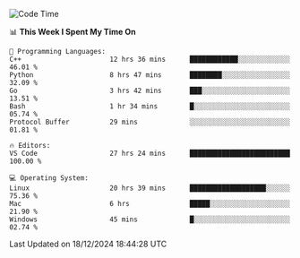 
<!--START_SECTION:waka-->
![Code Time](http://img.shields.io/badge/Code%20Time-2%2C905%20hrs%2038%20mins-blue)

📊 **This Week I Spent My Time On** 

```text
💬 Programming Languages: 
C++                      12 hrs 36 mins      ████████████░░░░░░░░░░░░░   46.01 % 
Python                   8 hrs 47 mins       ████████░░░░░░░░░░░░░░░░░   32.09 % 
Go                       3 hrs 42 mins       ███░░░░░░░░░░░░░░░░░░░░░░   13.51 % 
Bash                     1 hr 34 mins        █░░░░░░░░░░░░░░░░░░░░░░░░   05.74 % 
Protocol Buffer          29 mins             ░░░░░░░░░░░░░░░░░░░░░░░░░   01.81 % 

🔥 Editors: 
VS Code                  27 hrs 24 mins      █████████████████████████   100.00 % 

💻 Operating System: 
Linux                    20 hrs 39 mins      ███████████████████░░░░░░   75.36 % 
Mac                      6 hrs               █████░░░░░░░░░░░░░░░░░░░░   21.90 % 
Windows                  45 mins             █░░░░░░░░░░░░░░░░░░░░░░░░   02.74 % 
```


 Last Updated on 18/12/2024 18:44:28 UTC
<!--END_SECTION:waka-->

